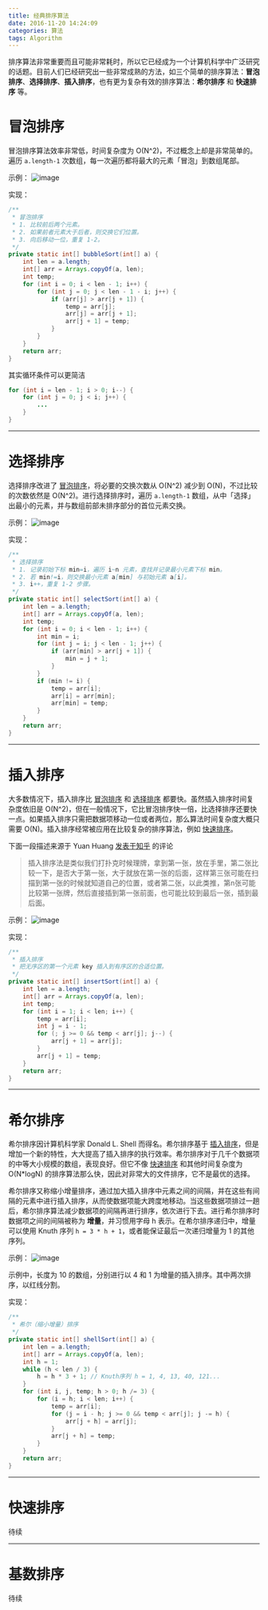 ```yaml
---
title: 经典排序算法
date: 2016-11-20 14:24:09
categories: 算法
tags: Algorithm
---
```

排序算法非常重要而且可能非常耗时，所以它已经成为一个计算机科学中广泛研究的话题。目前人们已经研究出一些非常成熟的方法，如三个简单的排序算法：**冒泡排序**、**选择排序**、**插入排序**，也有更为复杂有效的排序算法：**希尔排序** 和 **快速排序** 等。<!-- more -->

# 冒泡排序
冒泡排序算法效率非常低，时间复杂度为 O(N^2)，不过概念上却是非常简单的。遍历 `a.length-1` 次数组，每一次遍历都将最大的元素「冒泡」到数组尾部。

示例：
![image](http://ogvr8n3tg.bkt.clouddn.com/%E7%BB%8F%E5%85%B8%E6%8E%92%E5%BA%8F%E7%AE%97%E6%B3%95/1.png)

实现：
```java
/**
 * 冒泡排序
 * 1. 比较前后两个元素。
 * 2. 如果前者元素大于后者，则交换它们位置。
 * 3. 向后移动一位，重复 1-2。
 */
private static int[] bubbleSort(int[] a) {
    int len = a.length;
    int[] arr = Arrays.copyOf(a, len);
    int temp;
    for (int i = 0; i < len - 1; i++) {
        for (int j = 0; j < len - 1 - i; j++) {
            if (arr[j] > arr[j + 1]) {
                temp = arr[j];
                arr[j] = arr[j + 1];
                arr[j + 1] = temp;
            }
        }
    }
    return arr;
}
```
其实循环条件可以更简洁
```java
for (int i = len - 1; i > 0; i--) {
    for (int j = 0; j < i; j++) {
    	...
    }
}
```

---

# 选择排序
选择排序改进了 [冒泡排序](#冒泡排序)，将必要的交换次数从 O(N^2) 减少到 O(N)，不过比较的次数依然是 O(N^2)。进行选择排序时，遍历 `a.length-1` 数组，从中「选择」出最小的元素，并与数组前部未排序部分的首位元素交换。

示例：
![image](http://ogvr8n3tg.bkt.clouddn.com/%E7%BB%8F%E5%85%B8%E6%8E%92%E5%BA%8F%E7%AE%97%E6%B3%95/2.png)

实现：
```java
/**
 * 选择排序
 * 1. 记录初始下标 min=i，遍历 i~n 元素，查找并记录最小元素下标 min。
 * 2. 若 min!=i，则交换最小元素 a[min] 与初始元素 a[i]。
 * 3. i++，重复 1-2 步骤。
 */
private static int[] selectSort(int[] a) {
    int len = a.length;
    int[] arr = Arrays.copyOf(a, len);
    int temp;
    for (int i = 0; i < len - 1; i++) {
        int min = i;
        for (int j = i; j < len - 1; j++) {
            if (arr[min] > arr[j + 1]) {
                min = j + 1;
            }
        }
        if (min != i) {
            temp = arr[i];
            arr[i] = arr[min];
            arr[min] = temp;
        }
    }
    return arr;
}
```

---

# 插入排序
大多数情况下，插入排序比 [冒泡排序](#冒泡排序) 和 [选择排序](#选择排序) 都要快。虽然插入排序时间复杂度依旧是 O(N^2)，但在一般情况下，它比冒泡排序快一倍，比选择排序还要快一点。如果插入排序只需把数据项移动一位或者两位，那么算法时间复杂度大概只需要 O(N)。插入排序经常被应用在比较复杂的排序算法，例如 [快速排序](#快速排序)。

下面一段描述来源于 Yuan Huang [发表于知乎](https://www.zhihu.com/question/29635851/answer/45110445) 的评论
>插入排序法是类似我们打扑克时候理牌，拿到第一张，放在手里，第二张比较一下，是否大于第一张，大于就放在第一张的后面，这样第三张可能在扫描到第一张的时候就知道自己的位置，或者第二张，以此类推，第n张可能比较第一张牌，然后直接插到第一张前面，也可能比较到最后一张，插到最后面。

示例：
![image](http://ogvr8n3tg.bkt.clouddn.com/%E7%BB%8F%E5%85%B8%E6%8E%92%E5%BA%8F%E7%AE%97%E6%B3%95/3.png)

实现：
```java
/**
 * 插入排序
 * 把无序区的第一个元素 key 插入到有序区的合适位置。
 */
private static int[] insertSort(int[] a) {
    int len = a.length;
    int[] arr = Arrays.copyOf(a, len);
    int temp;
    for (int i = 1; i < len; i++) {
        temp = arr[i];
        int j = i - 1;
        for (; j >= 0 && temp < arr[j]; j--) {
            arr[j + 1] = arr[j];
        }
        arr[j + 1] = temp;
    }
    return arr;
}
```

---

# 希尔排序
希尔排序因计算机科学家 Donald L. Shell 而得名。希尔排序基于 [插入排序](#插入排序)，但是增加一个新的特性，大大提高了插入排序的执行效率。希尔排序对于几千个数据项的中等大小规模的数组，表现良好。但它不像 [快速排序](#快速排序) 和其他时间复杂度为 O(N*logN) 的排序算法那么快，因此对非常大的文件排序，它不是最优的选择。

希尔排序又称缩小增量排序，通过加大插入排序中元素之间的间隔，并在这些有间隔的元素中进行插入排序，从而使数据项能大跨度地移动。当这些数据项排过一趟后，希尔排序算法减少数据项的间隔再进行排序，依次进行下去。进行希尔排序时数据项之间的间隔被称为 **增量**，并习惯用字母 h 表示。在希尔排序递归中，增量可以使用 Knuth 序列 `h = 3 * h + 1`，或者能保证最后一次递归增量为 1 的其他序列。

示例：
![image](http://ogvr8n3tg.bkt.clouddn.com/%E7%BB%8F%E5%85%B8%E6%8E%92%E5%BA%8F%E7%AE%97%E6%B3%95/4.png)

示例中，长度为 10 的数组，分别进行以 4 和 1 为增量的插入排序。其中两次排序，以红线分割。

实现：
```java
/**
 * 希尔（缩小增量）排序
 */
private static int[] shellSort(int[] a) {
    int len = a.length;
    int[] arr = Arrays.copyOf(a, len);
    int h = 1;
    while (h < len / 3) {
        h = h * 3 + 1; // Knuth序列 h = 1, 4, 13, 40, 121...
    }
    for (int i, j, temp; h > 0; h /= 3) {
        for (i = h; i < len; i++) {
            temp = arr[i];
            for (j = i - h; j >= 0 && temp < arr[j]; j -= h) {
                arr[j + h] = arr[j];
            }
            arr[j + h] = temp;
        }
    }
    return arr;
}
```

---

# 快速排序
待续

---

# 基数排序
待续